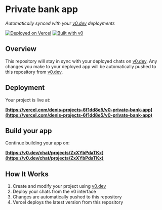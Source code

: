 # Private bank app

*Automatically synced with your [v0.dev](https://v0.dev) deployments*

[![Deployed on Vercel](https://img.shields.io/badge/Deployed%20on-Vercel-black?style=for-the-badge&logo=vercel)](https://vercel.com/denis-projects-6f1dd8e5/v0-private-bank-app)
[![Built with v0](https://img.shields.io/badge/Built%20with-v0.dev-black?style=for-the-badge)](https://v0.dev/chat/projects/ZxXYbPdaTKx)

## Overview

This repository will stay in sync with your deployed chats on [v0.dev](https://v0.dev).
Any changes you make to your deployed app will be automatically pushed to this repository from [v0.dev](https://v0.dev).

## Deployment

Your project is live at:

**[https://vercel.com/denis-projects-6f1dd8e5/v0-private-bank-app](https://vercel.com/denis-projects-6f1dd8e5/v0-private-bank-app)**

## Build your app

Continue building your app on:

**[https://v0.dev/chat/projects/ZxXYbPdaTKx](https://v0.dev/chat/projects/ZxXYbPdaTKx)**

## How It Works

1. Create and modify your project using [v0.dev](https://v0.dev)
2. Deploy your chats from the v0 interface
3. Changes are automatically pushed to this repository
4. Vercel deploys the latest version from this repository
